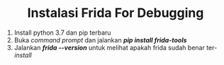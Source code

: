 <h1 align="center">Instalasi Frida For Debugging</h1>

1. Install python 3.7 dan pip terbaru
2. Buka *command prompt* dan jalankan ***pip install frida-tools***
3. Jalankan ***frida --version*** untuk melihat apakah frida sudah benar ter-*install*